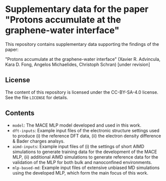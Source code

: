 # Supplementary data for the paper "Protons accumulate at the graphene-water interface"

This repository contains supplementary data supporting the findings of the paper:

"Protons accumulate at the graphene-water interface" (Xavier R. Advincula, Kara D. Fong, Angelos Michaelides, Christoph Schran)
[under revision]

## License
The content of this repository is licensed under the CC-BY-SA-4.0 license. See the file `LICENSE` for details.

## Contents
* `model`: The MACE MLP model developed and used in this work.
* `dft-inputs`: Example input files of the electronic structure settings used to produce (i) the reference DFT data, (ii) the electron density difference & Bader charges analsys.
* `aimd-inputs`: Example input files of (i) the settings of short AIMD simulations to generate training data for the development of the MACE MLP, (ii) additional AIMD simulations to generate reference data for the validation of the MLP for both bulk and nanoconfined environments. 
* `mlp-based-md`: Example input files of extensive unbiased MD simulations using the developed MLP, which form the main focus of this work.
